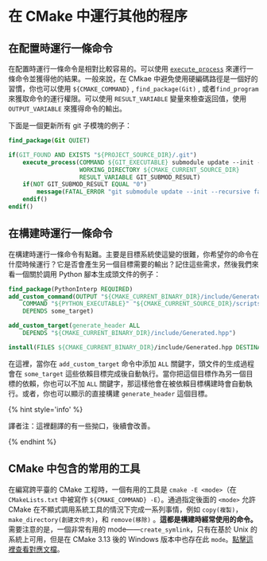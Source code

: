 # 在 CMake 中運行其他的程序

## 在配置時運行一條命令

在配置時運行一條命令是相對比較容易的。可以使用 [`execute_process`][execute_process] 來運行一條命令並獲得他的結果。一般來說，在 CMkae 中避免使用硬編碼路徑是一個好的習慣，你也可以使用 `${CMAKE_COMMAND}` , `find_package(Git)` , 或者`find_program` 來獲取命令的運行權限。可以使用 `RESULT_VARIABLE` 變量來檢查返回值，使用 `OUTPUT_VARIABLE` 來獲得命令的輸出。 

下面是一個更新所有 git 子模塊的例子：

```cmake
find_package(Git QUIET)

if(GIT_FOUND AND EXISTS "${PROJECT_SOURCE_DIR}/.git")
    execute_process(COMMAND ${GIT_EXECUTABLE} submodule update --init --recursive
                    WORKING_DIRECTORY ${CMAKE_CURRENT_SOURCE_DIR}
                    RESULT_VARIABLE GIT_SUBMOD_RESULT)
    if(NOT GIT_SUBMOD_RESULT EQUAL "0")
        message(FATAL_ERROR "git submodule update --init --recursive failed with ${GIT_SUBMOD_RESULT}, please checkout submodules")
    endif()
endif()
```

## 在構建時運行一條命令

在構建時運行一條命令有點難。主要是目標系統使這變的很難，你希望你的命令在什麼時候運行？它是否會產生另一個目標需要的輸出？記住這些需求，然後我們來看一個關於調用 Python 腳本生成頭文件的例子：

```cmake
find_package(PythonInterp REQUIRED)
add_custom_command(OUTPUT "${CMAKE_CURRENT_BINARY_DIR}/include/Generated.hpp"
    COMMAND "${PYTHON_EXECUTABLE}" "${CMAKE_CURRENT_SOURCE_DIR}/scripts/GenerateHeader.py" --argument
    DEPENDS some_target)

add_custom_target(generate_header ALL
    DEPENDS "${CMAKE_CURRENT_BINARY_DIR}/include/Generated.hpp")

install(FILES ${CMAKE_CURRENT_BINARY_DIR}/include/Generated.hpp DESTINATION include)
```

在這裡，當你在 `add_custom_target` 命令中添加 `ALL` 關鍵字，頭文件的生成過程會在 `some_target` 這些依賴目標完成後自動執行。當你把這個目標作為另一個目標的依賴，你也可以不加 `ALL` 關鍵字，那這樣他會在被依賴目標構建時會自動執行。或者，你也可以顯示的直接構建 `generate_header` 這個目標。

{% hint style='info' %}

譯者注：這裡翻譯的有一些拗口，後續會改善。

{% endhint %}

## CMake 中包含的常用的工具

在編寫跨平臺的 CMake 工程時，一個有用的工具是 `cmake -E <mode>`（在 `CMakeLists.txt` 中被寫作 `${CMAKE_COMMAND} -E`）。通過指定後面的 `<mode>` 允許 CMake 在不顯式調用系統工具的情況下完成一系列事情，例如 `copy(複製)`，`make_directory(創建文件夾)`，和 `remove(移除)` 。**這都是構建時經常使用的命令。** 需要注意的是，一個非常有用的 mode——`create_symlink`，只有在基於 Unix 的系統上可用，但是在 CMake 3.13 後的 Windows 版本中也存在此 `mode`。[點擊這裡查看對應文檔](https://cmake.org/cmake/help/latest/manual/cmake.1.html#command-line-tool-mode)。

[execute_process]: https://cmake.org/cmake/help/latest/command/execute_process.html
